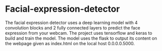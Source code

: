 # Facial-expression-detector
The facial expression detector uses a deep learning model with 4 convolution blocks and 2 fully connected layers to predict the face expression from your webcam. The project uses tensorflow and keras to build and train the model. The model uses the flask to output its content on the webpage given as index.html on the local host 0.0.0.0.5000.
